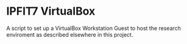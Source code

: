 # IPFIT7 VirtualBox 

A script to set up a VirtualBox Workstation Guest to host the research enviroment 
as described elsewhere in this project. 
